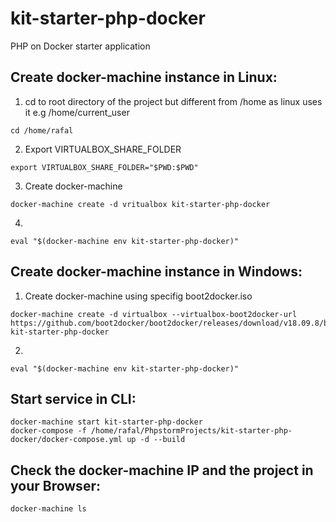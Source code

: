  # kit-starter-php-docker
 PHP on Docker starter application

## Create docker-machine instance in Linux:
1. cd to root directory of the project but different from /home as linux uses it e.g /home/current_user
```
cd /home/rafal
```
2. Export VIRTUALBOX_SHARE_FOLDER
```
export VIRTUALBOX_SHARE_FOLDER="$PWD:$PWD"
```
3. Create docker-machine
```
docker-machine create -d vritualbox kit-starter-php-docker
```
4.
```
eval "$(docker-machine env kit-starter-php-docker)"
```

## Create docker-machine instance in Windows:
1. Create docker-machine using specifig boot2docker.iso
```
docker-machine create -d virtualbox --virtualbox-boot2docker-url https://github.com/boot2docker/boot2docker/releases/download/v18.09.8/boot2docker.iso kit-starter-php-docker
```
2.
```
eval "$(docker-machine env kit-starter-php-docker)"
```

 ## Start service in CLI:
 ```
docker-machine start kit-starter-php-docker
docker-compose -f /home/rafal/PhpstormProjects/kit-starter-php-docker/docker-compose.yml up -d --build
```
 
 ## Check the docker-machine IP and the project in your Browser:
 ```
 docker-machine ls
 ```
 
